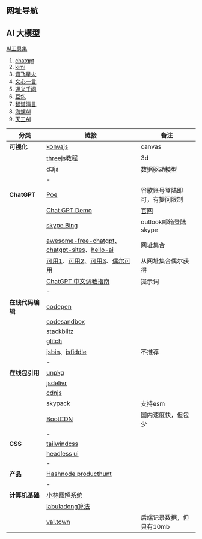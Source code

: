 ## 网址导航

## AI 大模型

[AI工具集](https://ai-bot.cn/)

1. [chatgpt](https://chatgpt.com/)
2. [kimi](https://kimi.moonshot.cn/)
3. [讯飞星火](https://xinghuo.xfyun.cn/desk)
4. [文心一言](https://yiyan.baidu.com/)
5. [通义千问](https://tongyi.aliyun.com/qianwen/)
6. [豆包](https://www.doubao.com/chat/)
7. [智谱清言](https://chatglm.cn/main/alltoolsdetail)
8. [海螺AI](https://hailuoai.com/)
9. [天工AI](https://www.tiangong.cn/)



| 分类             | 链接                                                         | 备注                                    |
| ---------------- | ------------------------------------------------------------ | --------------------------------------- |
| **可视化**       | [konvajs](https://konvajs.org/)                              | canvas                                  |
|                  | [threejs教程](https://discoverthreejs.com/zh/book/first-steps/animation-loop/) | 3d                                      |
|                  | [d3js](https://d3js.org/)                                    | 数据驱动模型                            |
|                  | -                                                            |                                         |
| **ChatGPT**      | [Poe](https://poe.com/Sage)                                  | 谷歌账号登陆即可，有提问限制 |
|                  | [Chat GPT Demo](https://chat.chatgptdemo.net/)               | [官网](https://chatgptdemo.net/zh-hans) |
|                  | [skype Bing](https://web.skype.com/)                         | outlook邮箱登陆skype                    |
|                  | [awesome-free-chatgpt](https://github.com/LiLittleCat/awesome-free-chatgpt)、[chatgpt-sites](https://github.com/lzwme/chatgpt-sites)、[hello-ai](https://github.com/xxxily/hello-ai) | 网址集合                                |
|                  | [可用1](https://free.easychat.work/)、[可用2](https://chat.waixingyun.cn/#/chat/gpt/1002)、[可用3](https://chat.weuseing.com/)、[偶尔可用](https://w0gnp.aitianhu.fun/#/chat/1002) | 从网址集合偶尔获得                      |
|                  | [ChatGPT 中文调教指南](https://github.com/PlexPt/awesome-chatgpt-prompts-zh) | 提示词                                  |
|                  | -                                                            |                                         |
| **在线代码编辑** | [codepen](https://codepen.io/your-work/)                     |                                         |
|                  | [codesandbox](https://codesandbox.io/dashboard/recent)       |                                         |
|                  | [stackblitz](https://stackblitz.com/)                        |                                         |
|                  | [glitch](https://glitch.com/dashboard?group=owned&sortColumn=boost&sortDirection=DESC&page=1&showAll=false&filterDomain=) |                                         |
|                  | [jsbin](https://jsbin.com/)、[jsfiddle](https://jsfiddle.net/) | 不推荐                                  |
|                  | -                                                            |                                         |
| **在线包引用**   | [unpkg](https://www.unpkg.com/)                              |                                         |
|                  | [jsdelivr](https://www.jsdelivr.com/package/npm/lodash)      |                                         |
|                  | [cdnjs](https://cdnjs.com/libraries/lodash.js)               |                                         |
|                  | [skypack](https://www.skypack.dev/)                          | 支持esm                                 |
|                  | [BootCDN](https://www.bootcdn.cn/)                           | 国内速度快，但包少                      |
|                  | -                                                            |                                         |
| **CSS**          | [tailwindcss](https://tailwindcss.com/)                      |                                         |
|                  | [headless ui](https://headlessui.com/)                       |                                         |
|                  | -                                                            |                                         |
| **产品**         | [Hashnode producthunt](https://www.producthunt.com/products/hashnode-developers-community) |                                         |
|                  | -                                                            |                                         |
| **计算机基础**   | [小林图解系统](https://xiaolincoding.com/)                   |                                         |
|                  | [labuladong算法](https://labuladong.github.io/algo/)         |                                         |
|                  | [val.town](https://www.val.town/)                            | 后端记录数据，但只有10mb                |









